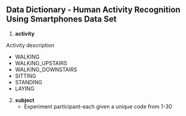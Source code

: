 ## Data Dictionary - Human Activity Recognition Using Smartphones Data Set ##

1. **activity**

  Activity description
  
  * WALKING
  * WALKING_UPSTAIRS
  * WALKING_DOWNSTAIRS
  * SITTING
  * STANDING
  * LAYING

2. **subject**
      * Experiment participant-each given a unique code from 1-30
   


